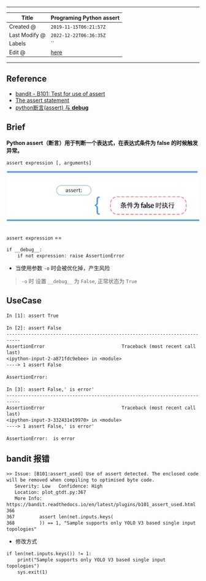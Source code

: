 -----

| Title         | Programing Python assert                            |
| ------------- | --------------------------------------------------- |
| Created @     | `2019-11-15T06:21:57Z`                              |
| Last Modify @ | `2022-12-22T06:36:35Z`                              |
| Labels        | \`\`                                                |
| Edit @        | [here](https://github.com/junxnone/xwiki/issues/94) |

-----

## Reference

  - [bandit - B101: Test for use of
    assert](https://bandit.readthedocs.io/en/latest/plugins/b101_assert_used.html)
  - [The assert
    statement](https://docs.python.org/3/reference/simple_stmts.html#the-assert-statement)
  - [python断言(assert) 与
    **debug**](https://blog.csdn.net/You_are_my_dream/article/details/53328293)

## Brief

**Python assert（断言）用于判断一个表达式，在表达式条件为 false 的时候触发异常。**

    assert expression [, arguments]

![image](media/fcda4a3b4e54c4960e86f85ff39e36a2754af4b1.png)

`assert expression` ==

    if __debug__:
        if not expression: raise AssertionError

  - 当使用参数 `-o` 时会被优化掉，产生风险

> `-o` 时 设置 `__debug__` 为 `False`, 正常状态为 `True`

## UseCase

``` 
In [1]: assert True

In [2]: assert False
---------------------------------------------------------------------------
AssertionError                            Traceback (most recent call last)
<ipython-input-2-a871fdc9ebee> in <module>
----> 1 assert False

AssertionError:

In [3]: assert False,' is error'
---------------------------------------------------------------------------
AssertionError                            Traceback (most recent call last)
<ipython-input-3-332431e19970> in <module>
----> 1 assert False,' is error'

AssertionError:  is error

```

## bandit 报错

``` 
>> Issue: [B101:assert_used] Use of assert detected. The enclosed code will be removed when compiling to optimised byte code.
   Severity: Low   Confidence: High
   Location: plot_gtdt.py:367
   More Info: https://bandit.readthedocs.io/en/latest/plugins/b101_assert_used.html
366
367         assert len(net.inputs.keys(
368         )) == 1, "Sample supports only YOLO V3 based single input topologies"

```

  - 修改方式

<!-- end list -->

    if len(net.inputs.keys()) != 1:
        print("Sample supports only YOLO V3 based single input topologies")
        sys.exit(1)
